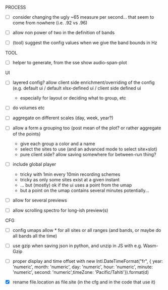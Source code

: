 

PROCESS

- [ ] consider changing the ugly ~65 measure per second... that seem to come from nowhere (i.e. .92 vs .96)

- [ ] allow non power of two in the definition of bands
- [ ] (tool) suggest the config values when we give the band bounds in Hz

TOOL

- [ ] helper to generate, from the sse show audio-span-plot

UI

- [ ] layered config? allow client side enrichment/overriding of the config (e.g. default ui / default xlsx-defined ui / client side defined ui
  - especially for layout or deciding what to group, etc
- [ ] do volumes etc
- [ ] aggregate on different scales (day, week, year?)
- [ ] allow a form a grouping too (post mean of the plot? or rather aggregate of the points)
  - give each group a color and a name
  - select the sites to use (and an advanced mode to select site×slot)
  - pure client side? allow saving somewhere for between-run thing?

- [ ] include global player
  - tricky with 1min every 10min recording schemes
  - tricky as only some sites exist at a given instant
  - ... but (mostly) ok if the ui uses a point from the umap
  - but a point on the umap contains several minutes potentially...

- [ ] allow for several previews
- [ ] allow scrolling spectro for long-ish preview(s)



CFG

- [ ] config umaps allow \* for all sites or all ranges (and bands, or maybe do all bands all the time)

- [ ] use gzip when saving json in python, and unzip in JS with e.g. Wasm-Gzip

- [ ] proper display and time offset with new Intl.DateTimeFormat("fr", { year: 'numeric',
      month: 'numeric',
      day: 'numeric',
      hour: 'numeric',
      minute: 'numeric',
      second: 'numeric',timeZone: 'Pacific/Tahiti'}).format(d)

- [x] rename file.location as file.site (in the cfg and in the code that use it)
